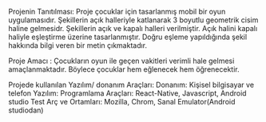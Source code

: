Projenin Tanıtılması: 
Proje çocuklar için tasarlanmış mobil bir oyun uygulamasıdır.
Şekillerin açık halleriyle katlanarak 3 boyutlu geometrik cisim haline gelmesidr. Şekillerin açık ve kapalı halleri verilmiştir.
Açık halini kapalı haliyle eşleştirme üzerine tasarlanmıştır. Doğru eşleme yapıldığında şekil hakkında bilgi veren bir metin çıkmaktadır.

Proje Amacı : Çocukların oyun ile geçen vakitleri verimli hale gelmesi amaçlanmaktadır. Böylece çocuklar hem eğlenecek hem öğrenecektir.

Projede kullanılan Yazılım/ donanım Araçları: 
Donanım: Kişisel bilgisayar ve telefon
Yazılım: 
Programlama Araçları: React-Native, Javascript, Android studio
Test Arç ve Ortamları: Mozilla, Chrom, Sanal Emulator(Android studiodan)

